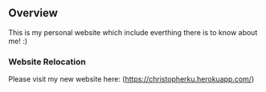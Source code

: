 ## Overview
This is my personal website which include everthing there is to know about me! :)

### Website Relocation
Please visit my new website here: (https://christopherku.herokuapp.com/)

